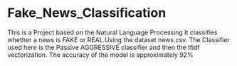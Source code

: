 # Fake_News_Classification

This is a Project based on the Natural Language Processing
It classifies whether a news is FAKE or REAL.Using the dataset news.csv.
The Classifier used here is the Passive AGGRESSIVE classifier and then the tfidf vectorization.
The accuracy of the model is approximately 92%
